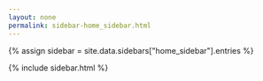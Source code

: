 ```yaml
---
layout: none
permalink: sidebar-home_sidebar.html
---
```


{% assign sidebar = site.data.sidebars["home_sidebar"].entries %}

{% include sidebar.html %}